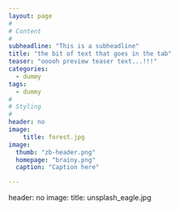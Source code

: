 ```yaml
---
layout: page
#
# Content
#
subheadline: "This is a subheadline"
title: "the bit of text that goes in the tab"
teaser: "ooooh preview teaser text...!!!"
categories:
  - dummy
tags:
  - dummy
#
# Styling
#
header: no
image:
    title: forest.jpg
image:
  thumb: "zb-header.png"
  homepage: "brainy.png"
  caption: "Caption here"

---
```

header: no
image:
    title: unsplash_eagle.jpg

 [1]: #
 [2]: #
 [3]: #
 [4]: #
 [5]: #
 [6]: #
 [7]: #
 [8]: #
 [9]: #
 [10]: #




